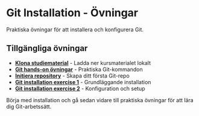 # Git Installation - Övningar

Praktiska övningar för att installera och konfigurera Git.

## Tillgängliga övningar

- **[Klona studiematerial](clone_studiematerial.md)** - Ladda ner kursmaterialet lokalt
- **[Git hands-on övningar](git-handson-ovningar.md)** - Praktiska Git-kommandon
- **[Initiera repository](git-initiera-repository.md)** - Skapa ditt första Git-repo
- **[Git installation exercise 1](git_installation_exercise_1.md)** - Grundläggande installation
- **[Git installation exercise 2](git_installation_exercise_2.md)** - Konfiguration och setup

Börja med installation och gå sedan vidare till praktiska övningar för att lära dig Git-arbetssätt.
